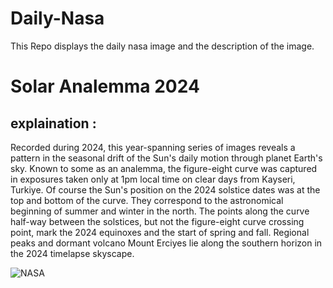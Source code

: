 # Daily-Nasa

This Repo displays the daily nasa image and the description of the image.

<!--NASA-->
# Solar Analemma 2024
## explaination :

Recorded during 2024, this year-spanning series of images reveals a pattern in the seasonal drift of the Sun's daily motion through planet Earth's sky. Known to some as an analemma, the figure-eight curve was captured in exposures taken only at 1pm local time on clear days from Kayseri, Turkiye. Of course the Sun's position on the 2024 solstice dates was at the top and bottom of the curve. They correspond to the astronomical beginning of summer and winter in the north. The points along the curve half-way between the solstices, but not the figure-eight curve crossing point, mark the 2024 equinoxes and the start of spring and fall. Regional peaks and dormant volcano Mount Erciyes lie along the southern horizon in the 2024 timelapse skyscape.

![NASA](https://apod.nasa.gov/apod/image/2501/solaranalemma2024-4-5BetulT1024.jpeg)
<!--/NASA-->